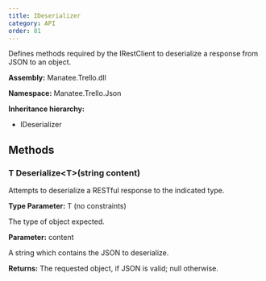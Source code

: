 ```yaml
---
title: IDeserializer
category: API
order: 81
---
```


Defines methods required by the IRestClient to deserialize a response from JSON to an object.

**Assembly:** Manatee.Trello.dll

**Namespace:** Manatee.Trello.Json

**Inheritance hierarchy:**

- IDeserializer

## Methods

### T Deserialize&lt;T&gt;(string content)

Attempts to deserialize a RESTful response to the indicated type.

**Type Parameter:** T (no constraints)

The type of object expected.

**Parameter:** content

A string which contains the JSON to deserialize.

**Returns:** The requested object, if JSON is valid; null otherwise.

